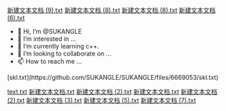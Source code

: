 [新建文本文档 (9).txt](https://github.com/SUKANGLE/SUKANGLE/files/6831516/9.txt)
[新建文本文档 (8).txt](https://github.com/SUKANGLE/SUKANGLE/files/6823741/8.txt)
[新建文本文档 (8).txt](https://github.com/SUKANGLE/SUKANGLE/files/6823743/8.txt)
[新建文本文档 (6).txt](https://github.com/SUKANGLE/SUKANGLE/files/6802562/6.txt)
- 👋 Hi, I’m @SUKANGLE
- 👀 I’m interested in ...
- 🌱 I’m currently learning c++.
- 💞️ I’m looking to collaborate on ...
- 📫 How to reach me ...

<!---
SUKANGLE/SUKANGLE is a ✨ special ✨ repository because its `README.md` (this file) appears on your GitHub profile.
You can click the Preview link to take a look at your changes.
--->[skl.txt](https://github.com/SUKANGLE/SUKANGLE/files/6669053/skl.txt)
[text.txt](https://github.com/SUKANGLE/SUKANGLE/files/6676727/text.txt)
[新建文本文档.txt](https://github.com/SUKANGLE/SUKANGLE/files/6680456/default.txt)
[新建文本文档 (2).txt](https://github.com/SUKANGLE/SUKANGLE/files/6687561/2.txt)
[新建文本文档.txt](https://github.com/SUKANGLE/SUKANGLE/files/6752695/default.txt)
[新建文本文档 (2).txt](https://github.com/SUKANGLE/SUKANGLE/files/6758543/2.txt)
[新建文本文档 (3).txt](https://github.com/SUKANGLE/SUKANGLE/files/6760102/3.txt)
[新建文本文档 (5).txt](https://github.com/SUKANGLE/SUKANGLE/files/6791953/5.txt)
[新建文本文档 (7).txt](https://github.com/SUKANGLE/SUKANGLE/files/6816794/7.txt)

